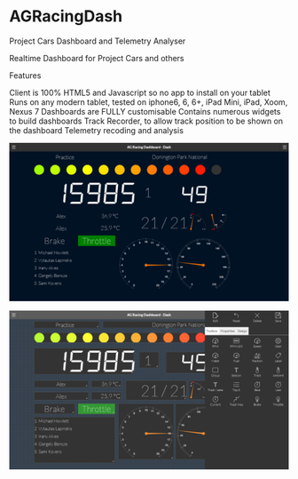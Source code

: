 # AGRacingDash
Project Cars Dashboard and Telemetry Analyser

Realtime Dashboard for Project Cars and others

Features

Client is 100% HTML5 and Javascript so no app to install on your tablet
Runs on any modern tablet, tested on iphone6, 6, 6+, iPad Mini, iPad, Xoom, Nexus 7
Dashboards are FULLY customisable
Contains numerous widgets to build dashboards
Track Recorder, to allow track position to be shown on the dashboard
Telemetry recoding and analysis

![Dashboard](/Screenshots/home.png)

![Toolbox](/Screenshots/toolbox.png)
